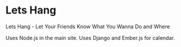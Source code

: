 Lets Hang
=========

Lets Hang - Let Your Friends Know What You Wanna Do and Where

Uses Node.js in the main site.
Uses Django and Ember.js for calendar. 
